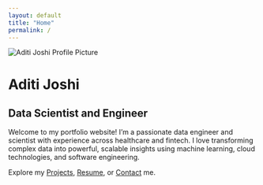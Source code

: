 ```yaml
---
layout: default
title: "Home"
permalink: /
---
```


<div class="hero-container">
  <img src="{{ '/assets/img/aditi-joshi-profile-picture.jpg' | relative_url }}" alt="Aditi Joshi Profile Picture" class="hero-img">

  <div class="hero-text">
    <h1>Aditi Joshi</h1>
    <h2>Data Scientist and Engineer</h2>
    <p>
      Welcome to my portfolio website! I’m a passionate data engineer and scientist with experience across healthcare and fintech. I love transforming complex data into powerful, scalable insights using machine learning, cloud technologies, and software engineering.
    </p>
    <p>
      Explore my <a href="/projects/">Projects</a>, <a href="/resume/">Resume</a>, or <a href="/contact/">Contact</a> me.
    </p>
  </div>
</div>
